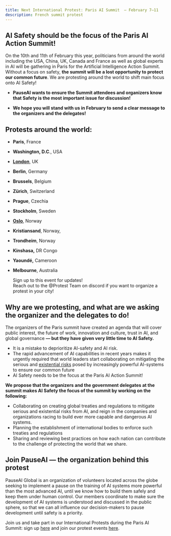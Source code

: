 ```yaml
---
title: Next International Protest: Paris AI Summit  — February 7–11 
description: French summit protest
---
```


## AI Safety should be the focus of the Paris AI Action Summit!

On the 10th and 11th of February this year,  politicians from around the world including the USA, China, UK, Canada and France as well as global experts in AI will be gathering in Paris for the Artificial Intelligence Action Summit. Without a focus on safety, **the summit will be a lost opportunity to protect our common future**. We are protesting around the world to shift main focus onto AI Safety! 

* **PauseAI wants to ensure the Summit attendees and organizers know that Safety is the most important issue for discussion\!**   
    
* **We hope you will stand with us in February to send a clear message to the organizers and the delegates!**

## Protests around the world:

* **Paris**, France  
* **Washington, D.C**., USA  
* [**London**](https://lu.ma/0h69asxw), UK  
* **Berlin**, Germany  
* **Brussels**, Belgium  
* **Zürich**, Switzerland  
* **Prague**, Czechia  
* **Stockholm**, Sweden  
* [**Oslo**](https://lu.ma/iazbqzr1), Norway  
* **Kristiansand**, Norway,  
* **Trondheim**, Norway  
* **Kinshasa,** DR Congo  
* **Yaoundé,** Cameroon  
* **Melbourne**, Australia  
    
  Sign up to this event for updates!   
  Reach out to the @Protest Team on discord if you want to organize a protest in your city!

## Why are we protesting, and what are we asking the organizer and the delegates to do!

The organizers of the Paris summit have created an agenda that will cover public interest, the future of work, innovation and culture, trust in AI, and global governance **— but they have given very little time to AI Safety.** 

- It is a mistake to deprioritize AI-safety and AI risk.  
- The rapid advancement of AI capabilities in recent years makes it urgently required that world leaders start collaborating on mitigating the serious and [existential risks](https://www.safe.ai/work/statement-on-ai-risk) posed by increasingly powerful AI-systems to ensure our common future  
-  AI Safety needs to be the focus at the Paris AI Action Summit!

**We propose that the organizers and the government delegates at the summit makes AI Safety the focus of the summit by working on the following:**

* Collaborating on creating global treaties and regulations to mitigate serious and existential risks from AI, and reign in the companies and organizations racing to build ever more capable and dangerous AI systems.   
* Planning the establishment of international bodies to enforce such treaties and regulations  
* Sharing and reviewing best practices on how each nation can contribute to the challenge of protecting the world that we share.

## Join PauseAI — the organization behind this protest

PauseAI Global is an organization of volunteers located across the globe seeking to implement a pause on the training of 
AI systems more powerful than the most advanced AI, until we know how to build them safely and keep them under human control. 
Our members coordinate to make sure the development of AI systems is understood and discussed in the public sphere, so that we can all influence our decision-makers to pause development until safety is a priority. 

Join us and take part in our International Protests during the Paris AI Summit: sign up [here](https://pauseai.info/join) and join our protest events [here](https://lu.ma/PauseAI).